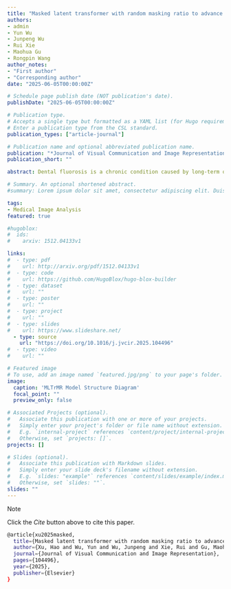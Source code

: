 ```yaml
---
title: "Masked latent transformer with random masking ratio to advance the diagnosis of dental fluorosis"
authors:
- admin
- Yun Wu
- Junpeng Wu
- Rui Xie
- Maohua Gu
- Rongpin Wang
author_notes:
- "First author"
- "Corresponding author"
date: "2025-06-05T00:00:00Z"

# Schedule page publish date (NOT publication's date).
publishDate: "2025-06-05T00:00:00Z"

# Publication type.
# Accepts a single type but formatted as a YAML list (for Hugo requirements).
# Enter a publication type from the CSL standard.
publication_types: ["article-journal"]

# Publication name and optional abbreviated publication name.
publication: "*Journal of Visual Communication and Image Representation* (2025): 104496"
publication_short: ""

abstract: Dental fluorosis is a chronic condition caused by long-term overconsumption of fluoride, which leads to changes in the appearance of tooth enamel. Diagnosing its severity can be challenging for dental professionals, and limited research on deep learning applications in this field. Therefore, we propose a novel deep learning model, masked latent transformer with random masking ratio (MLTrMR), to advance the diagnosis of dental fluorosis. MLTrMR enhances contextual learning by using a masked latent modeling scheme based on Vision Transformer. It extracts latent tokens from the original image with a latent embedder, processes unmasked tokens with a latent transformer (LT) block, and predicts masked tokens. To improve model performance, we incorporate an auxiliary loss function. MLTrMR achieves state-of-the-art results, with 80.19% accuracy, 75.79% F1 score, and 81.28% quadratic weighted kappa on the first open-source dental fluorosis image dataset (DFID) we constructed.

# Summary. An optional shortened abstract.
#summary: Lorem ipsum dolor sit amet, consectetur adipiscing elit. Duis posuere tellus ac convallis placerat. Proin tincidunt magna sed ex sollicitudin condimentum.

tags:
- Medical Image Analysis
featured: true

#hugoblox:
#  ids:
#    arxiv: 1512.04133v1

links:
#  - type: pdf
#    url: http://arxiv.org/pdf/1512.04133v1
#  - type: code
#    url: https://github.com/HugoBlox/hugo-blox-builder
#  - type: dataset
#    url: ""
#  - type: poster
#    url: ""
#  - type: project
#    url: ""
#  - type: slides
#    url: https://www.slideshare.net/
  - type: source
    url: "https://doi.org/10.1016/j.jvcir.2025.104496"
#  - type: video
#    url: ""

# Featured image
# To use, add an image named `featured.jpg/png` to your page's folder. 
image:
  caption: 'MLTrMR Model Structure Diagram'
  focal_point: ""
  preview_only: false

# Associated Projects (optional).
#   Associate this publication with one or more of your projects.
#   Simply enter your project's folder or file name without extension.
#   E.g. `internal-project` references `content/project/internal-project/index.md`.
#   Otherwise, set `projects: []`.
projects: []

# Slides (optional).
#   Associate this publication with Markdown slides.
#   Simply enter your slide deck's filename without extension.
#   E.g. `slides: "example"` references `content/slides/example/index.md`.
#   Otherwise, set `slides: ""`.
slides: ""
---
```


> [!NOTE]
> Click the *Cite* button above to cite this paper.

```bash
@article{xu2025masked,
  title={Masked latent transformer with random masking ratio to advance the diagnosis of dental fluorosis},
  author={Xu, Hao and Wu, Yun and Wu, Junpeng and Xie, Rui and Gu, Maohua and Wang, Rongpin},
  journal={Journal of Visual Communication and Image Representation},
  pages={104496},
  year={2025},
  publisher={Elsevier}
}
```